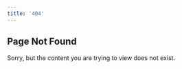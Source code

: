```yaml
---
title: '404'
---
```


## Page Not Found

Sorry, but the content you are trying to view does not exist.
